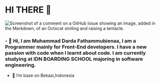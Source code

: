 # HI THERE 👋

![Screenshot of a comment on a GitHub issue showing an image, added in the Markdown, of an Octocat smiling and raising a tentacle.](https://myoctocat.com/assets/images/base-octocat.svg)

### - 👀 Hi, I am Muhammad Darda Fathammubienaa, I am a Programmer mainly for Front-End developers. I have a new passion with code when I learnt about code. I am currently studying at IDN BOARDING SCHOOL majoring in software engineering.
- 🌱 I’m base on Bekasi,Indonesia


<!---
Dardabiee/Dardabiee is a ✨ special ✨ repository because its `README.md` (this file) appears on your GitHub profile.
You can click the Preview link to take a look at your changes.
--->
